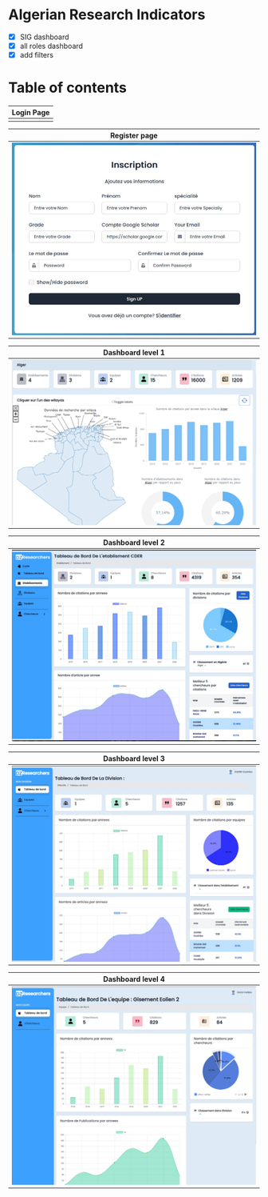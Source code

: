 # Algerian Research Indicators 

- [x] SIG dashboard
- [x] all roles dashboard
- [x] add filters

# Table of contents 


|Login Page|
|---|
||

|Register page |
|-|
|![register](./screenshots/register.jpg)|

|Dashboard level 1|
|-|
|![dash1](./screenshots/carte.png)|

|Dashboard level 2|
|-|
|![dash2](./screenshots/eta.jpg)|

|Dashboard level 3|
|-|
|![dash2](./screenshots/chef-dic.jpg)|

|Dashboard level 4|
|-|
|![dash2](./screenshots/chef-equiep.jpg)|





